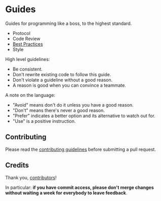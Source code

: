 # Guides

Guides for programming like a boss, to the highest standard.


* Protocol
* Code Review
* [Best Practices](/best-practices)
* Style



High level guidelines:

* Be consistent.
* Don't rewrite existing code to follow this guide.
* Don't violate a guideline without a good reason.
* A reason is good when you can convince a teammate.

A note on the language:

* "Avoid" means don't do it unless you have a good reason.
* "Don't" means there's never a good reason.
* "Prefer" indicates a better option and its alternative to watch out for.
* "Use" is a positive instruction.


Contributing
------------

Please read the [contributing guidelines](#) before submitting a pull request.



Credits
-------

Thank you, [contributors](https://github.com/thoughtbot/guides/graphs/contributors)!

In particular: **if you have commit access, please don't merge changes without
waiting a week for everybody to leave feedback**.

[contribution guidelines]: /CONTRIBUTING.md
